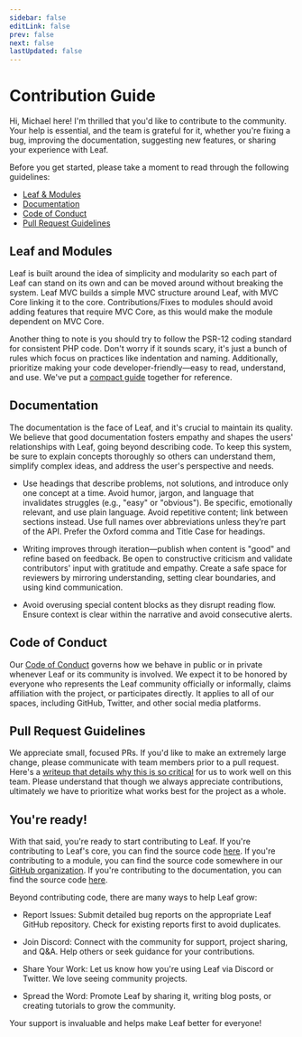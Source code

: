 ```yaml
---
sidebar: false
editLink: false
prev: false
next: false
lastUpdated: false
---
```


# Contribution Guide

Hi, Michael here! I'm thrilled that you'd like to contribute to the community. Your help is essential, and the team is grateful for it, whether you're fixing a bug, improving the documentation, suggesting new features, or sharing your experience with Leaf.

Before you get started, please take a moment to read through the following guidelines:

- [Leaf & Modules](#leaf-and-modules)
- [Documentation](#documentation)
- [Code of Conduct](#code-of-conduct)
- [Pull Request Guidelines](#pull-request-guidelines)

## Leaf and Modules

Leaf is built around the idea of simplicity and modularity so each part of Leaf can stand on its own and can be moved around without breaking the system. Leaf MVC builds a simple MVC structure around Leaf, with MVC Core linking it to the core. Contributions/Fixes to modules should avoid adding features that require MVC Core, as this would make the module dependent on MVC Core.

Another thing to note is you should try to follow the PSR-12 coding standard for consistent PHP code. Don't worry if it sounds scary, it's just a bunch of rules which focus on practices like indentation and naming. Additionally, prioritize making your code developer-friendly—easy to read, understand, and use. We've put a [compact guide](https://rebel-tibia-7d7.notion.site/2-Code-Quality-and-Reviews-183c0344a6cc43e7b3693880b0fb35a6) together for reference.

## Documentation

The documentation is the face of Leaf, and it's crucial to maintain its quality. We believe that good documentation fosters empathy and shapes the users' relationships with Leaf, going beyond describing code. To keep this system, be sure to explain concepts thoroughly so others can understand them, simplify complex ideas, and address the user's perspective and needs.

- Use headings that describe problems, not solutions, and introduce only one concept at a time. Avoid humor, jargon, and language that invalidates struggles (e.g., "easy" or "obvious"). Be specific, emotionally relevant, and use plain language.
Avoid repetitive content; link between sections instead. Use full names over abbreviations unless they’re part of the API. Prefer the Oxford comma and Title Case for headings.

- Writing improves through iteration—publish when content is "good" and refine based on feedback. Be open to constructive criticism and validate contributors' input with gratitude and empathy.
Create a safe space for reviewers by mirroring understanding, setting clear boundaries, and using kind communication.

- Avoid overusing special content blocks as they disrupt reading flow. Ensure context is clear within the narrative and avoid consecutive alerts.

## Code of Conduct

Our [Code of Conduct](/community/code-of-conduct) governs how we behave in public or in private whenever Leaf or its community is involved. We expect it to be honored by everyone who represents the Leaf community officially or informally, claims affiliation with the project, or participates directly. It applies to all of our spaces, including GitHub, Twitter, and other social media platforms.

## Pull Request Guidelines

We appreciate small, focused PRs. If you'd like to make an extremely large change, please communicate with team members prior to a pull request. Here's a [writeup that details why this is so critical](https://www.netlify.com/blog/2020/03/31/how-to-scope-down-prs/) for us to work well on this team. Please understand that though we always appreciate contributions, ultimately we have to prioritize what works best for the project as a whole.

## You're ready!

With that said, you're ready to start contributing to Leaf. If you're contributing to Leaf's core, you can find the source code [here](https://github.com/leafsphp/leaf). If you're contributing to a module, you can find the source code somewhere in our [GitHub organization](https://github.com/leafsphp). If you're contributing to the documentation, you can find the source code [here](https://github.com/leafsphp/docs).

Beyond contributing code, there are many ways to help Leaf grow:

- Report Issues: Submit detailed bug reports on the appropriate Leaf GitHub repository. Check for existing reports first to avoid duplicates.

- Join Discord: Connect with the community for support, project sharing, and Q&A. Help others or seek guidance for your contributions.

- Share Your Work: Let us know how you're using Leaf via Discord or Twitter. We love seeing community projects.

- Spread the Word: Promote Leaf by sharing it, writing blog posts, or creating tutorials to grow the community.

Your support is invaluable and helps make Leaf better for everyone!
